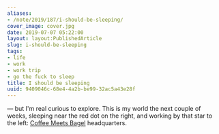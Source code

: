 ```yaml
---
aliases:
- /note/2019/187/i-should-be-sleeping/
cover_image: cover.jpg
date: 2019-07-07 05:22:00
layout: layout:PublishedArticle
slug: i-should-be-sleeping
tags:
- life
- work
- work trip
- go the fuck to sleep
title: I should be sleeping
uuid: 9409046c-68e4-4a2b-be99-32ac5a43e28f
---
```


— but I'm real curious to explore. This is my world the next couple of weeks,
sleeping near the red dot on the right, and working by that star to the left:
[Coffee Meets Bagel][] headquarters.

[Coffee Meets Bagel]: https://coffeemeetsbagel.com/